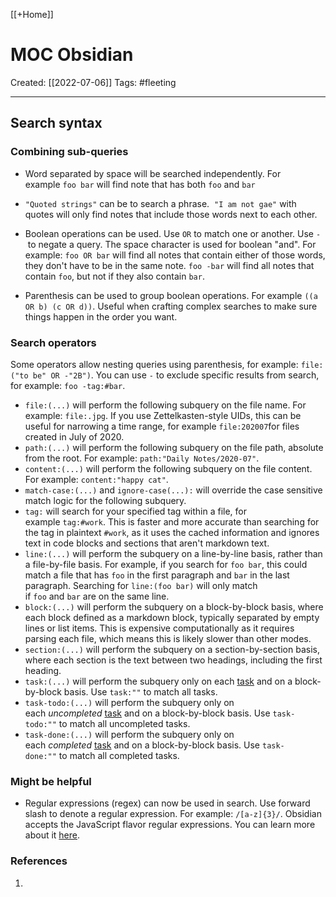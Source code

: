 [[+Home]]

# MOC Obsidian
Created:  [[2022-07-06]]
Tags: #fleeting 

---
## Search syntax

### Combining sub-queries

-   Word separated by space will be searched independently. 
        For example `foo bar` will find note that has both `foo` and `bar` 


-   `"Quoted strings"` can be to search a phrase. 
         `"I am not gae"` with quotes will only find notes that include those words next to each other. 


-   Boolean operations can be used. 
        Use `OR` to match one or another. 
        Use `-` to negate a query. 
        The space character is used for boolean "and".
    For example: `foo OR bar` will find all notes that contain either of those words, they don't have to be in the same note. `foo -bar` will find all notes that contain `foo`, but not if they also contain `bar`.


-   Parenthesis can be used to group boolean operations. 
        For example `((a OR b) (c OR d))`. 
        Useful when crafting complex searches to make sure things happen in the order you want.

### Search operators
Some operators allow nesting queries using parenthesis, 
for example: `file:("to be" OR -"2B")`. 
You can use `-` to exclude specific results from search, for example: `foo -tag:#bar`.

-   `file:(...)` will perform the following subquery on the file name. For example: `file:.jpg`. If you use Zettelkasten-style UIDs, this can be useful for narrowing a time range, for example `file:202007`for files created in July of 2020.
-   `path:(...)` will perform the following subquery on the file path, absolute from the root. For example: `path:"Daily Notes/2020-07"`.
-   `content:(...)` will perform the following subquery on the file content. For example: `content:"happy cat"`.
-   `match-case:(...)` and `ignore-case(...):` will override the case sensitive match logic for the following subquery.
-   `tag:` will search for your specified tag within a file, for example `tag:#work`. This is faster and more accurate than searching for the tag in plaintext `#work`, as it uses the cached information and ignores text in code blocks and sections that aren't markdown text.
-   `line:(...)` will perform the subquery on a line-by-line basis, rather than a file-by-file basis. For example, if you search for `foo bar`, this could match a file that has `foo` in the first paragraph and `bar` in the last paragraph. Searching for `line:(foo bar)` will only match if `foo` and `bar` are on the same line.
-   `block:(...)` will perform the subquery on a block-by-block basis, where each block defined as a markdown block, typically separated by empty lines or list items. This is expensive computationally as it requires parsing each file, which means this is likely slower than other modes.
-   `section:(...)` will perform the subquery on a section-by-section basis, where each section is the text between two headings, including the first heading.
-   `task:(...)` will perform the subquery only on each [task](https://help.obsidian.md/How+to/Format+your+notes#Task%20list) and on a block-by-block basis. Use `task:""` to match all tasks.
-   `task-todo:(...)` will perform the subquery only on each _uncompleted_ [task](https://help.obsidian.md/How+to/Format+your+notes#Task%20list) and on a block-by-block basis. Use `task-todo:""` to match all uncompleted tasks.
-   `task-done:(...)` will perform the subquery only on each _completed_ [task](https://help.obsidian.md/How+to/Format+your+notes#Task%20list) and on a block-by-block basis. Use `task-done:""` to match all completed tasks.




### Might be helpful

-   Regular expressions (regex) can now be used in search. Use forward slash to denote a regular expression. For example: `/[a-z]{3}/`. Obsidian accepts the JavaScript flavor regular expressions. You can learn more about it [here](https://developer.mozilla.org/en-US/docs/Web/JavaScript/Guide/Regular_Expressions).







### References
1. 